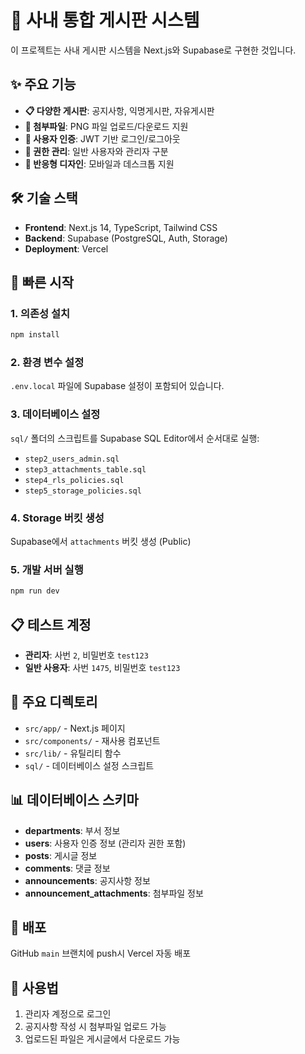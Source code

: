 # 🏢 사내 통합 게시판 시스템

이 프로젝트는 사내 게시판 시스템을 Next.js와 Supabase로 구현한 것입니다.

## ✨ 주요 기능

- **📋 다양한 게시판**: 공지사항, 익명게시판, 자유게시판
- **📎 첨부파일**: PNG 파일 업로드/다운로드 지원
- **🔐 사용자 인증**: JWT 기반 로그인/로그아웃
- **👥 권한 관리**: 일반 사용자와 관리자 구분
- **📱 반응형 디자인**: 모바일과 데스크톱 지원

## 🛠 기술 스택

- **Frontend**: Next.js 14, TypeScript, Tailwind CSS
- **Backend**: Supabase (PostgreSQL, Auth, Storage)
- **Deployment**: Vercel

## 🚀 빠른 시작

### 1. 의존성 설치
```bash
npm install
```

### 2. 환경 변수 설정
`.env.local` 파일에 Supabase 설정이 포함되어 있습니다.

### 3. 데이터베이스 설정
`sql/` 폴더의 스크립트를 Supabase SQL Editor에서 순서대로 실행:
- `step2_users_admin.sql`
- `step3_attachments_table.sql`
- `step4_rls_policies.sql`
- `step5_storage_policies.sql`

### 4. Storage 버킷 생성
Supabase에서 `attachments` 버킷 생성 (Public)

### 5. 개발 서버 실행
```bash
npm run dev
```

## 📋 테스트 계정

- **관리자**: 사번 `2`, 비밀번호 `test123`
- **일반 사용자**: 사번 `1475`, 비밀번호 `test123`

## 🔧 주요 디렉토리

- `src/app/` - Next.js 페이지
- `src/components/` - 재사용 컴포넌트
- `src/lib/` - 유틸리티 함수
- `sql/` - 데이터베이스 설정 스크립트

## 📊 데이터베이스 스키마

- **departments**: 부서 정보
- **users**: 사용자 인증 정보 (관리자 권한 포함)
- **posts**: 게시글 정보
- **comments**: 댓글 정보
- **announcements**: 공지사항 정보
- **announcement_attachments**: 첨부파일 정보

## 🚀 배포

GitHub `main` 브랜치에 push시 Vercel 자동 배포

## 📝 사용법

1. 관리자 계정으로 로그인
2. 공지사항 작성 시 첨부파일 업로드 가능
3. 업로드된 파일은 게시글에서 다운로드 가능